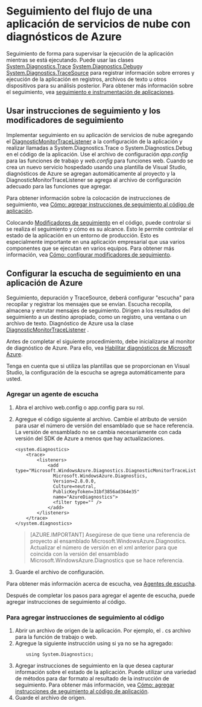 <properties
    pageTitle="Seguimiento del flujo de una aplicación de servicios de nube con diagnósticos de Azure | Microsoft Azure"
    description="Agregar mensajes de seguimiento a una aplicación de Azure para ayudar a depurar, medir el rendimiento, supervisión, análisis del tráfico y mucho más."
    services="cloud-services"
    documentationCenter=".net"
    authors="rboucher"
    manager="jwhit"
    editor=""/>

<tags
    ms.service="cloud-services"
    ms.workload="na"
    ms.tgt_pltfrm="na"
    ms.devlang="dotnet"
    ms.topic="article"
    ms.date="02/20/2016"
    ms.author="robb"/>



# <a name="trace-the-flow-of-a-cloud-services-application-with-azure-diagnostics"></a>Seguimiento del flujo de una aplicación de servicios de nube con diagnósticos de Azure

Seguimiento de forma para supervisar la ejecución de la aplicación mientras se está ejecutando. Puede usar las clases [System.Diagnostics.Trace](https://msdn.microsoft.com/library/system.diagnostics.trace.aspx) [System.Diagnostics.Debug](https://msdn.microsoft.com/library/system.diagnostics.debug.aspx)y [System.Diagnostics.TraceSource](https://msdn.microsoft.com/library/system.diagnostics.tracesource.aspx) para registrar información sobre errores y ejecución de la aplicación en registros, archivos de texto u otros dispositivos para su análisis posterior. Para obtener más información sobre el seguimiento, vea [seguimiento e instrumentación de aplicaciones](https://msdn.microsoft.com/library/zs6s4h68.aspx).


## <a name="use-trace-statements-and-trace-switches"></a>Usar instrucciones de seguimiento y los modificadores de seguimiento

Implementar seguimiento en su aplicación de servicios de nube agregando el [DiagnosticMonitorTraceListener](https://msdn.microsoft.com/library/azure/microsoft.windowsazure.diagnostics.diagnosticmonitortracelistener.aspx) a la configuración de la aplicación y realizar llamadas a System.Diagnostics.Trace o System.Diagnostics.Debug en el código de la aplicación. Use el archivo de configuración *app.config* para las funciones de trabajo y *web.config* para funciones web. Cuando se crea un nuevo servicio hospedado usando una plantilla de Visual Studio, diagnósticos de Azure se agregan automáticamente al proyecto y la DiagnosticMonitorTraceListener se agrega al archivo de configuración adecuado para las funciones que agregar.

Para obtener información sobre la colocación de instrucciones de seguimiento, vea [Cómo: agregar instrucciones de seguimiento al código de aplicación](https://msdn.microsoft.com/library/zd83saa2.aspx).

Colocando [Modificadores de seguimiento](https://msdn.microsoft.com/library/3at424ac.aspx) en el código, puede controlar si se realiza el seguimiento y cómo es su alcance. Esto le permite controlar el estado de la aplicación en un entorno de producción. Esto es especialmente importante en una aplicación empresarial que usa varios componentes que se ejecutan en varios equipos. Para obtener más información, vea [Cómo: configurar modificadores de seguimiento](https://msdn.microsoft.com/library/t06xyy08.aspx).

## <a name="configure-the-trace-listener-in-an-azure-application"></a>Configurar la escucha de seguimiento en una aplicación de Azure

Seguimiento, depuración y TraceSource, deberá configurar "escucha" para recopilar y registrar los mensajes que se envían. Escucha recopila, almacena y enrutar mensajes de seguimiento. Dirigen a los resultados del seguimiento a un destino apropiado, como un registro, una ventana o un archivo de texto. Diagnóstico de Azure usa la clase [DiagnosticMonitorTraceListener](https://msdn.microsoft.com/library/azure/microsoft.windowsazure.diagnostics.diagnosticmonitortracelistener.aspx) .

Antes de completar el siguiente procedimiento, debe inicializarse al monitor de diagnóstico de Azure. Para ello, vea [Habilitar diagnósticos de Microsoft Azure](cloud-services-dotnet-diagnostics.md).

Tenga en cuenta que si utiliza las plantillas que se proporcionan en Visual Studio, la configuración de la escucha se agrega automáticamente para usted.


### <a name="add-a-trace-listener"></a>Agregar un agente de escucha

1. Abra el archivo web.config o app.config para su rol.
2. Agregue el código siguiente al archivo. Cambie el atributo de versión para usar el número de versión del ensamblado que se hace referencia. La versión de ensamblado no se cambia necesariamente con cada versión del SDK de Azure a menos que hay actualizaciones.

    ```
    <system.diagnostics>
        <trace>
            <listeners>
                <add type="Microsoft.WindowsAzure.Diagnostics.DiagnosticMonitorTraceListener,
                  Microsoft.WindowsAzure.Diagnostics,
                  Version=2.8.0.0,
                  Culture=neutral,
                  PublicKeyToken=31bf3856ad364e35"
                  name="AzureDiagnostics">
                  <filter type="" />
                </add>
            </listeners>
        </trace>
    </system.diagnostics>
    ```
    >[AZURE.IMPORTANT] Asegúrese de que tiene una referencia de proyecto al ensamblado Microsoft.WindowsAzure.Diagnostics. Actualizar el número de versión en el xml anterior para que coincida con la versión del ensamblado Microsoft.WindowsAzure.Diagnostics que se hace referencia.

3. Guarde el archivo de configuración.

Para obtener más información acerca de escucha, vea [Agentes de escucha](https://msdn.microsoft.com/library/4y5y10s7.aspx).

Después de completar los pasos para agregar el agente de escucha, puede agregar instrucciones de seguimiento al código.


### <a name="to-add-trace-statement-to-your-code"></a>Para agregar instrucciones de seguimiento al código

1. Abrir un archivo de origen de la aplicación. Por ejemplo, el <RoleName>. cs archivo para la función de trabajo o web.
2. Agregue la siguiente instrucción using si ya no se ha agregado:
    ```
        using System.Diagnostics;
    ```
3. Agregar instrucciones de seguimiento en la que desea capturar información sobre el estado de la aplicación. Puede utilizar una variedad de métodos para dar formato al resultado de la instrucción de seguimiento. Para obtener más información, vea [Cómo: agregar instrucciones de seguimiento al código de aplicación](https://msdn.microsoft.com/library/zd83saa2.aspx).
4. Guarde el archivo de origen.
